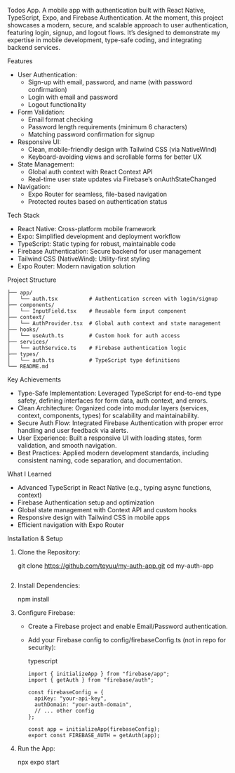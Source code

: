 Todos App.
A mobile app with authentication built with React Native, TypeScript, Expo, and Firebase Authentication. At the moment, this project showcases a modern, secure, and scalable approach to user authentication, featuring login, signup, and logout flows. It’s designed to demonstrate my expertise in mobile development, type-safe coding, and integrating backend services.

Features

- User Authentication:
    - Sign-up with email, password, and name (with password confirmation)
    - Login with email and password
    - Logout functionality
- Form Validation:
    - Email format checking
    - Password length requirements (minimum 6 characters)
    - Matching password confirmation for signup
- Responsive UI:
    - Clean, mobile-friendly design with Tailwind CSS (via NativeWind)
    - Keyboard-avoiding views and scrollable forms for better UX
- State Management:
    - Global auth context with React Context API
    - Real-time user state updates via Firebase’s onAuthStateChanged
- Navigation:
    - Expo Router for seamless, file-based navigation
    - Protected routes based on authentication status

Tech Stack

- React Native: Cross-platform mobile framework
- Expo: Simplified development and deployment workflow
- TypeScript: Static typing for robust, maintainable code
- Firebase Authentication: Secure backend for user management
- Tailwind CSS (NativeWind): Utility-first styling
- Expo Router: Modern navigation solution

Project Structure

```
├── app/
│   └── auth.tsx          # Authentication screen with login/signup
├── components/
│   └── InputField.tsx    # Reusable form input component
├── context/
│   └── AuthProvider.tsx  # Global auth context and state management
├── hooks/
│   └── useAuth.ts        # Custom hook for auth access
├── services/
│   └── authService.ts    # Firebase authentication logic
├── types/
│   └── auth.ts           # TypeScript type definitions
└── README.md
```

Key Achievements

- Type-Safe Implementation: Leveraged TypeScript for end-to-end type safety, defining interfaces for form data, auth context, and errors.
- Clean Architecture: Organized code into modular layers (services, context, components, types) for scalability and maintainability.
- Secure Auth Flow: Integrated Firebase Authentication with proper error handling and user feedback via alerts.
- User Experience: Built a responsive UI with loading states, form validation, and smooth navigation.
- Best Practices: Applied modern development standards, including consistent naming, code separation, and documentation.

What I Learned

- Advanced TypeScript in React Native (e.g., typing async functions, context)
- Firebase Authentication setup and optimization
- Global state management with Context API and custom hooks
- Responsive design with Tailwind CSS in mobile apps
- Efficient navigation with Expo Router

Installation & Setup

1. Clone the Repository:
    
    git clone https://github.com/teyuu/my-auth-app.git
    cd my-auth-app
    ```
    
2. Install Dependencies:
   
    npm install

    
3. Configure Firebase:
    - Create a Firebase project and enable Email/Password authentication.
    - Add your Firebase config to config/firebaseConfig.ts (not in repo for security):
        
        typescript
        
        ```tsx
        import { initializeApp } from "firebase/app";
        import { getAuth } from "firebase/auth";
        
        const firebaseConfig = {
          apiKey: "your-api-key",
          authDomain: "your-auth-domain",
          // ... other config
        };
        
        const app = initializeApp(firebaseConfig);
        export const FIREBASE_AUTH = getAuth(app);
        ```
        
4. Run the App:

    npx expo start
    ```

